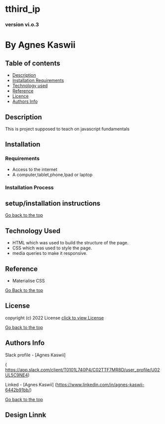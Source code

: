  # tthird_ip

### version vi.o.3

# By Agnes Kaswii
## Table of contents

+ [Description](#description)
+ [Installation Requirements](#installation)
+ [Technology used](#technology-used)
+ [Reference](#reference)
+ [Licence](#license)
+ [Authors Info](#author-Info)

## Description
<p>This is  project supposed to teach on javascript fundamentals</p>

## Installation

### Requirements
* Access to the internet
* A computer,tablet,phone,Ipad or laptop

### Installation Process

## setup/installation instructions
 [Go back to the top]( #third_ip)

 ## Technology Used
 * HTML which was used to build the structure of the page.
 * CSS  which was used to style the page.
 * media queries to make it responsive.

 ## Reference
  * Materialise CSS

  [Go Back to the top]( #third_ip)

  ## License
   copyright (c) 2022 License [click to view License](lICENSE)

   [Go back to the top](#third_ip)

   ## Authors Info

   Slack profile - [Agnes Kaswii]

  ( https://app.slack.com/client/T0101L740P4/C02TTF7MR8D/user_profile/U02UL5C9NE4)

  Linked - [Agnes Kaswii]
  (https://www.linkedin.com/in/agnes-kaswii-6442b91bb/)

  [Go back to the top](#third_ip)

  ## Design Linnk
  